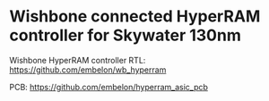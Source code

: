 # Wishbone connected HyperRAM controller for Skywater 130nm

Wishbone HyperRAM controller RTL: https://github.com/embelon/wb_hyperram

PCB: https://github.com/embelon/hyperram_asic_pcb
